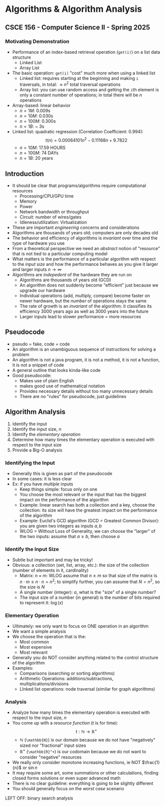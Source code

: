 
# Algorithms & Algorithm Analysis
## CSCE 156 - Computer Science II - Spring 2025

### Motivating Demonstration

* Performance of an index-based retrieval operation (`get(i)`) on a list data structure
  * Linked List
  * Array List
* The basic operation: `get(i)` "cost" much more when using a linked list
  * Linked list: requires starting at the beginning and making `i` traversals, in total: $\approx n^2$ total traversal operations
  * Array list: you can use random access and getting the `i`th element is only a constant number of operations; in total there will be $n$ operations
* Array-based: linear behavior
  * $n = 1M$: 0.009s
  * $n = 10M$: 0.030s
  * $n = 100M$: 0.300s
  * $n = 1B$: ~ 3s
* Linked list: quadratic regression (Correlation Coefficient: 0.994):
$$t(n) = 0.00064101n^2 -0.11168n + 9.7822$$
  * $n = 10M$: 17.59 HOURS
  * $n = 100M$: 74 DAYs
  * $n = 1B$: 20 years

## Introduction

* It should be clear that programs/algorithms require computational resources
  * Processing/CPU/GPU time
  * Memory
  * Power
  * Network bandwidth or throughput
  * Circuit: number of wires/gates
  * Idleness/utilization: Virtualization
* These are important *engineering* concerns and considerations
* Algorithms are thousands of years old; computers are only decades old
* The behavior and efficiency of algorithms is *invariant* over time and the type of hardware you use
* From a theoretical perspective we need an *abstract* notion of "resource" that is not tied to a particular computing model
* What matters is the performance of a particular algorithm with respect to the *input size* and how the performance behaves as you give it larger and larger inputs $n \rightarrow \infty$
* Algorithms are *indepedent* of the hardware they are run on
  * Algorithms are thousands of years old (GCD)
  * An algorithm does not suddenly become "efficient" just because we upgrade our hardware
  * Individual operations (add, multiply, compare) become faster on newer hardware, but the *number* of operations stays the same
  * The rate of growth is an *invariant* of the algorithm: it classifies its efficiency 3000 years ago as well as 3000 years into the future
  * Larger inputs lead to slower performance = more resources

## Pseudocode

* pseudo = fake, code = code
* An algorithm is an unambiguous sequence of instructions for solving a problem
* An algorithm is not a java program, it is not a method, it is not a function, it is not a snippet of code
* A general outline that looks kinda-like code
* Good pseudocode:
  * Makes use of plain English
  * makes good use of mathematical notation
  * Provides necessary details without too many unnecessary details
  * There are no "rules" for pseudocode, just guidelines

## Algorithm Analysis

1. Identify the input
2. Identify the input size, $n$
3. Identify the *elementary operation*
4. Determine how many times the elementary operation is executed with respect to the input size
5. Provide a Big-O analysis

### Identifying the Input

* Generally this is given as part of the pseudocode
* In some cases: it is less clear
* Ex: if you have *multiple* inputs
  * Keep things simple: focus only on one
  * You choose the most relevant or the input that has the biggest impact on the performance of the algorithm
  *  Example: linear search has both a collection and a key, choose the collection: its size will have the greatest impact on the performance of the algorithm
  * Example: Euclid's GCD algorithm (GCD = Greatest Common Divisor): you are given two integers as inputs $a, b$
  * WLOG = Without Loss of Generality, we can choose the "larger" of the two inputs: assume that $a \geq b$, then choose $a$

### Identify the Input Size

* Subtle but important and may be tricky!
* Obvious: a collection (set, list, array, etc.): the size of the collection (number of elements in it, cardinality)
  * Matrix: $n \times m$: WLOG assume that $n \geq m$ so that size of the matrix is $n \cdot m \leq n \cdot n = n^2$; to simplify further, you can assume that $N = n^2$, so the size is $N$
  * A single number (integer): $a$, what is the "size" of a single number?
  * The input size of a number (in general) is the number of bits required to represent it: $\log{(x)}$

### Elementary Operation

* Ultimately: we only want to focus on ONE operation in an algorithm
* We want a simple analysis
* We choose the operation that is the:
  * Most common
  * Most expensive
  * Most relevant
* Generally you do NOT consider anything related to the control structure of the algorithm  
* Examples:
  * Comparisons (searching or sorting algorithms)
  * Arithmetic Operations: additions/subtractions, multiplications/divisions
  * LInked list operations: node traversal (similar for graph algorithms)

### Analysis

* Analyze how many times the elementary operation is executed with respect to the input size, $n$
* You come up with a *resource function* ($t$ is for time):
  $$t: \mathbb{N} \rightarrow \mathbb{R}^+$$
  * $\mathbb{N}$ (`\mathbb{N}`) is our domain because we do not have "negatively" sized nor "fractional" input sizes
  * $\mathbb{R}^+$ (`\mathbb{R}^+`) is our codomain because we do not want to consider "negative" resources
* We really only consider monotone increasing functions, ie NOT $\frac{1}{n}$ or $\sin{n}$
* It may require some art, some summations or other calculations, finding closed forms solutions or even super advanced math
* There is no clear guideline: everything is going to be slightly different
* You should generally focus on the *worst case* scenario


LEFT OFF: binary search analysis

```text












```
